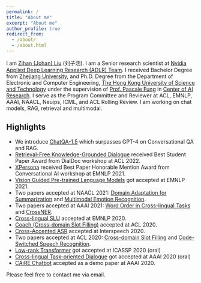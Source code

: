 ```yaml
---
permalink: /
title: "About me"
excerpt: "About me"
author_profile: true
redirect_from: 
  - /about/
  - /about.html
---
```


I am [Zihan (Johan) Liu](https://zliucr.github.io) (刘子涵). I am a Senior research scientist at [Nvidia Applied Deep Learning Research (ADLR) Team](https://nv-adlr.github.io/). I received Bachelor Degree from [Zhejiang University](https://www.zju.edu.cn/english/), and Ph.D. Degree from the Department of Electronic and Computer Engineering, [The Hong Kong University of Science and Technology](http://www.ust.hk) under the supervision of [Prof. Pascale Fung](https://pascale.home.ece.ust.hk/index.html) in [Center of AI Research](https://caire.ust.hk/). 
I serve as the Program Committee and Reviewer at ACL, EMNLP, AAAI, NAACL, Neuips, ICML, and ACL Rolling Review. I am working on chat models, RAG, retrieval and multimodal.


## Highlights
- We introduce [ChatQA-1.5](https://chatqa-project.github.io/) which surpasses GPT-4 on Conversational QA and RAG.
- [Retrieval-Free Knowledge-Grounded Dialogue](https://arxiv.org/abs/2105.06232) received Best Student Paper Award from DialDoc workshop at ACL 2022.
- [XPersona](https://arxiv.org/pdf/2003.07568.pdf) received Best Paper Honorable Mention Award from Conversational AI workshop at EMNLP 2021.
- [Vision Guided Pre-trained Language Models](https://aclanthology.org/2021.emnlp-main.326.pdf) got accepted at EMNLP 2021.
- Two papers accepted at NAACL 2021: [Domain Adaptation for Summarization](https://aclanthology.org/2021.naacl-main.471.pdf) and [Multimodal Emotion Recognition](https://aclanthology.org/2021.naacl-main.417.pdf).
- Two papers accepted at AAAI 2021: [Word Order in Cross-lingual Tasks](https://arxiv.org/pdf/2001.11164) and [CrossNER](https://arxiv.org/pdf/2012.04373).
- [Cross-lingual SLU](https://www.aclweb.org/anthology/2020.emnlp-main.587.pdf) accepted at EMNLP 2020.
- [Coach (Cross-domain Slot Filling)](https://aclanthology.org/2020.acl-main.3.pdf) accepted at ACL 2020.
- [Cross-Accented ASR](https://arxiv.org/pdf/2003.01901.pdf) accepted at Interspeech 2020.
- Two papers accepted at ACL 2020: [Cross-domain Slot Filling](https://aclanthology.org/2020.acl-main.3.pdf) and [Code-Switched Speech Recognition](https://aclanthology.org/2020.acl-main.348.pdf).
- [Low-rank Transformer](https://arxiv.org/abs/1910.13923) got accepted at ICASSP 2020 (oral)
- [Cross-lingual Task-oriented Dialogue](https://arxiv.org/abs/1911.09273) got accepted at AAAI 2020 (oral)
- [CAiRE Chatbot](https://arxiv.org/abs/1907.12108) accepted as a demo paper at AAAI 2020.

Please feel free to contact me via email.
